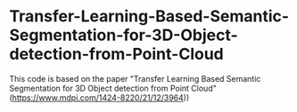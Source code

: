# Transfer-Learning-Based-Semantic-Segmentation-for-3D-Object-detection-from-Point-Cloud
This code is based on the paper "Transfer Learning Based Semantic Segmentation for 3D Object detection from Point Cloud" (https://www.mdpi.com/1424-8220/21/12/3964))
